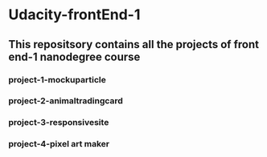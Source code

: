 # Udacity-frontEnd-1
## This repositsory contains all the projects of front end-1 nanodegree course
### project-1-mockuparticle
### project-2-animaltradingcard
### project-3-responsivesite
### project-4-pixel art maker

